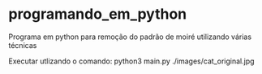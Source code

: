 # programando_em_python
Programa em python para remoção do padrão de moiré utilizando várias técnicas

Executar utlizando o comando:
python3 main.py ./images/cat_original.jpg
